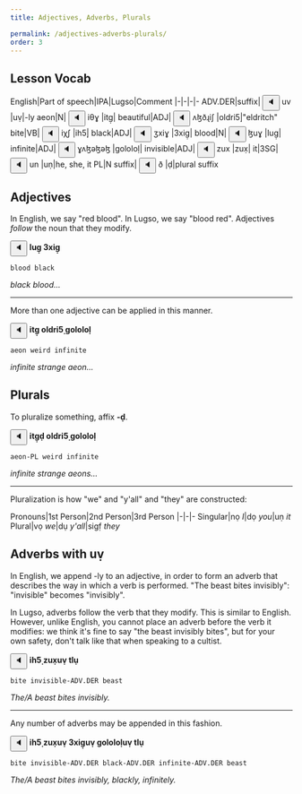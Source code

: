 ```yaml
---
title: Adjectives, Adverbs, Plurals

permalink: /adjectives-adverbs-plurals/
order: 3
---
```


## Lesson Vocab

English|Part of speech|IPA|Lugso|Comment
|-|-|-|-
ADV.DER|suffix|<span class='spoken '> <button class='speak' type='button' data-ipa='uv'>🔈</button> <span class='ipa'>uv</span> </span>|uṿ|-ly
aeon|N|<span class='spoken '> <button class='speak' type='button' data-ipa='iθɣ'>🔈</button> <span class='ipa'>iθɣ</span> </span>|itg̣|
beautiful|ADJ|<span class='spoken '> <button class='speak' type='button' data-ipa='ʌɮðɻiʃ'>🔈</button> <span class='ipa'>ʌɮðɻiʃ</span> </span>|oldri5̣|"eldritch"
bite|VB|<span class='spoken '> <button class='speak' type='button' data-ipa='iχʃ'>🔈</button> <span class='ipa'>iχʃ</span> </span>|ih5̣|
black|ADJ|<span class='spoken '> <button class='speak' type='button' data-ipa='ʒxiɣ'>🔈</button> <span class='ipa'>ʒxiɣ</span> </span>|3xig̣|
blood|N|<span class='spoken '> <button class='speak' type='button' data-ipa='ɮuɣ'>🔈</button> <span class='ipa'>ɮuɣ</span> </span>|lug̣|
infinite|ADJ|<span class='spoken '> <button class='speak' type='button' data-ipa='ɣʌɮəɮəɮ'>🔈</button> <span class='ipa'>ɣʌɮəɮəɮ</span> </span>|gololoḷ|
invisible|ADJ|<span class='spoken '> <button class='speak' type='button' data-ipa='zux'>🔈</button> <span class='ipa'>zux</span> </span>|zux̣|
it|3SG|<span class='spoken '> <button class='speak' type='button' data-ipa='un'>🔈</button> <span class='ipa'>un</span> </span>|uṇ|he, she, it
PL|N suffix|<span class='spoken '> <button class='speak' type='button' data-ipa='ð'>🔈</button> <span class='ipa'>ð</span> </span>|ḍ|plural suffix

## Adjectives

In English, we say "red blood". In Lugso, we say "blood red". Adjectives _follow_ the noun that they modify.

<span class='spoken btnOnly'> <button class='speak' type='button' data-ipa='ɮuɣ ʒxiɣ'>🔈</button>  </span> <strong>lug̣ 3xig̣</strong>

`blood black`

_black blood..._

---

More than one adjective can be applied in this manner.

<span class='spoken btnOnly'> <button class='speak' type='button' data-ipa='iθɣ ʌɮðɻiʃ ɣʌɮəɮəɮ'>🔈</button>  </span> <strong>itg̣ oldri5̣ gololoḷ</strong>

`aeon weird infinite`

_infinite strange aeon..._

## Plurals

To pluralize something, affix **-ḍ**.

<span class='spoken btnOnly'> <button class='speak' type='button' data-ipa='iθɣð ʌɮðɻiʃ ɣʌɮəɮəɮ'>🔈</button>  </span> <strong>itg̣ḍ oldri5̣ gololoḷ</strong>

`aeon-PL weird infinite`

_infinite strange aeons..._

---

Pluralization is how "we" and "y'all" and "they" are constructed:

Pronouns|1st Person|2nd Person|3rd Person
|-|-|-
Singular|nọ _I_|dọ _you_|uṇ _it_
Plural|vọ _we_|dụ _y'all_|sigf̣ _they_

## Adverbs with uṿ

In English, we append -ly to an adjective, in order to form an adverb that describes the way in which a verb is performed. "The beast bites invisibly": "invisible" becomes "invisibly".

In Lugso, adverbs follow the verb that they modify. This is similar to English. However, unlike English, you cannot place an adverb before the verb it modifies: we think it's fine to say "the beast invisibly bites", but for your own safety, don't talk like that when speaking to a cultist.

<span class='spoken btnOnly'> <button class='speak' type='button' data-ipa='iχʃ zuxuv θɮu'>🔈</button>  </span> <strong>ih5̣ zux̣uṿ tlụ</strong>

`bite invisible-ADV.DER beast`

_The/A beast bites invisibly._

---

Any number of adverbs may be appended in this fashion.

<span class='spoken btnOnly'> <button class='speak' type='button' data-ipa='iχʃ zuxuv ʒxiɣuv ɣʌɮəɮəɮuv θɮu'>🔈</button>  </span> <strong>ih5̣ zux̣uṿ 3xig̣uṿ gololoḷuṿ tlụ</strong>

`bite invisible-ADV.DER black-ADV.DER infinite-ADV.DER beast`

_The/A beast bites invisibly, blackly, infinitely._
